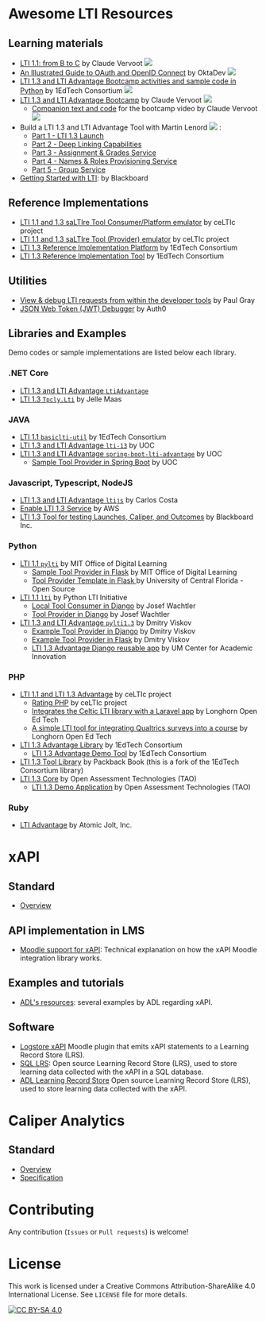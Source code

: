# Awesome LTI Resources

## Learning materials
* [LTI 1.1: from B to C](https://www.youtube.com/watch?v=I0zhjzCxovw&list=PLb5mG7w3UZkM_kx0mbojgDX4qFkGQsXO_&index=1) by Claude Vervoot  ![](https://img.shields.io/badge/playlist-red?logo=YouTube)
* [An Illustrated Guide to OAuth and OpenID Connect](https://www.youtube.com/watch?v=t18YB3xDfXI) by OktaDev ![](https://img.shields.io/badge/playlist-red?logo=YouTube)
* [LTI 1.3 and LTI Advantage Bootcamp activities and sample code in Python](https://github.com/1EdTech/LTI-bootcamp-python/tree/main?tab=readme-ov-file) by 1EdTech Consortium ![](https://img.shields.io/badge/code-000?logo=GitHub)
* [LTI 1.3 and LTI Advantage Bootcamp](https://www.youtube.com/watch?v=f_6pWiQpg5s&list=PLb5mG7w3UZkPKHODmz5YCkIqnWQEsjMkd) by Claude Vervoot ![](https://img.shields.io/badge/playlist-red?logo=YouTube)
  * [Companion text and code](https://github.com/1EdTech/ltibootcamp) for the bootcamp video by Claude Vervoot ![](https://img.shields.io/badge/code-000?logo=GitHub)
* Build a LTI 1.3 and LTI Advantage Tool with Martin Lenord ![](https://img.shields.io/badge/video-red?logo=YouTube) :
  * [Part 1 - LTI 1.3 Launch](https://www.youtube.com/watch?v=fI-rhSSDU8M) 
  * [Part 2 - Deep Linking Capabilities](https://www.youtube.com/watch?v=EQUEmJFWNbI) 
  * [Part 3 - Assignment & Grades Service](https://www.youtube.com/watch?v=YOg_mZ6bWXg) 
  * [Part 4 - Names & Roles Provisioning Service](https://www.youtube.com/watch?v=1Ux-P8d-L0Q) 
  * [Part 5 - Group Service](https://www.youtube.com/watch?v=MpdsoZiFXuE)
* [Getting Started with LTI](https://blackboard.github.io/lti/getting-started-with-lti): by Blackboard

## Reference Implementations
* [LTI 1.1 and 1.3 saLTIre Tool Consumer/Platform emulator](https://saltire.lti.app/platform) by ceLTIc project
* [LTI 1.1 and 1.3 saLTIre Tool (Provider) emulator](https://saltire.lti.app/tool) by ceLTIc project
* [LTI 1.3 Reference Implementation Platform](https://lti-ri.imsglobal.org/platforms) by 1EdTech Consortium
* [LTI 1.3 Reference Implementation Tool](https://lti-ri.imsglobal.org/lti/tools) by 1EdTech Consortium

## Utilities
* [View & debug LTI requests from within the developer tools](https://github.com/pfgray/lti-debugger) by Paul Gray 
* [JSON Web Token (JWT) Debugger](https://jwt.io/#debugger-io) by Auth0

## Libraries and Examples
Demo codes or sample implementations are listed below each library.

### .NET Core
* [LTI 1.3 and LTI Advantage `LtiAdvantage`](https://github.com/LtiLibrary/LtiAdvantage)
* [LTI 1.3 `Tpcly.Lti`](https://github.com/LtiLibrary/LtiAdvantage) by  Jelle Maas

### JAVA
* [LTI 1.1 `basiclti-util`](https://github.com/1EdTech/basiclti-util-java) by 1EdTech Consortium
* [LTI 1.3 and LTI Advantage `lti-13`](https://github.com/UOC/java-lti-1.3) by UOC
* [LTI 1.3 and LTI Advantage `spring-boot-lti-advantage`](https://github.com/UOC/spring-boot-lti-advantage) by UOC
  * [Sample Tool Provider in Spring Boot](https://github.com/UOC/java-lti-1.3-provider-example) by UOC

### Javascript, Typescript, NodeJS
* [LTI 1.3 and LTI Advantage `ltijs`](https://cvmcosta.me/ltijs/) by Carlos Costa
* [Enable LTI 1.3 Service](https://aws-samples.github.io/enable-lti/) by AWS
* [LTI 1.3 Tool for testing Launches, Caliper, and Outcomes](https://github.com/blackboard/BBDN-LTI-Tool-Provider-Node) by Blackboard Inc.

### Python
* [LTI 1.1 `pylti`](https://github.com/mitodl/pylti) by MIT Office of Digital Learning
  * [Sample Tool Provider in Flask](https://github.com/mitodl/mit_lti_flask_sample) by MIT Office of Digital Learning
  * [Tool Provider Template in Flask ](https://github.com/ucfopen/lti-template-flask) by University of Central Florida - Open Source
* [LTI 1.1 `lti`](https://github.com/pylti/lti) by Python LTI Initiative
  * [Local Tool Consumer in Django](https://github.com/wachjose88/local-lti-consumer) by Josef Wachtler
  * [Tool Provider in Django](https://github.com/wachjose88/django-lti-provider-auth) by Josef Wachtler
* [LTI 1.3 and LTI Advantage `pylti1.3`](https://github.com/dmitry-viskov/pylti1.3) by Dmitry Viskov
  * [Example Tool Provider in Django](https://github.com/dmitry-viskov/pylti1.3-django-example) by Dmitry Viskov
  * [Example Tool Provider in Flask](https://github.com/dmitry-viskov/pylti1.3-flask-example) by Dmitry Viskov
  * [LTI 1.3 Advantage Django reusable app](https://github.com/academic-innovation/django-lti) by UM Center for Academic Innovation

### PHP
* [LTI 1.1 and LTI 1.3 Advantage](https://github.com/celtic-project/LTI-PHP) by ceLTIc project
  * [Rating PHP](https://github.com/celtic-project/Rating-PHP) by ceLTIc project
  * [Integrates the Celtic LTI library with a Laravel app](https://github.com/longhornopen/laravel-celtic-lti) by Longhorn Open Ed Tech
  * [A simple LTI tool for integrating Qualtrics surveys into a course](https://github.com/longhornopen/qualtrics-lti) by Longhorn Open Ed Tech
* [LTI 1.3 Advantage Library](https://github.com/1EdTech/lti-1-3-php-library) by 1EdTech Consortium
  * [LTI 1.3 Advantage Demo Tool](https://github.com/1EdTech/lti-1-3-php-example-tool) by 1EdTech Consortium
* [LTI 1.3 Tool Library](https://github.com/packbackbooks/lti-1-3-php-library) by Packback Book (this is a fork of the 1EdTech Consortium library)
* [LTI 1.3 Core](https://github.com/oat-sa/lib-lti1p3-core) by  Open Assessment Technologies (TAO)
  * [LTI 1.3 Demo Application](https://github.com/oat-sa/demo-lti1p3) by  Open Assessment Technologies (TAO)

### Ruby
* [LTI Advantage](https://github.com/atomicjolt/atomic_lti) by  Atomic Jolt, Inc. 


# xAPI

## Standard
* [Overview](https://xapi.com/overview/)

## API implementation in LMS
* [Moodle support for xAPI](https://moodledev.io/docs/5.0/apis/subsystems/xapi): Technical explanation on how the xAPI Moodle integration library works.

## Examples and tutorials
* [ADL's resources](https://adlnet.github.io/#xapi): several examples by ADL regarding xAPI.

## Software
* [Logstore xAPI](https://moodle.org/plugins/logstore_xapi) Moodle plugin that emits xAPI statements to a Learning Record Store (LRS).
* [SQL LRS](https://www.sqllrs.com/): Open source Learning Record Store (LRS), used to store learning data collected with the xAPI in a SQL database.
* [ADL Learning Record Store](https://github.com/adlnet/ADL_LRS) Open source Learning Record Store (LRS), used to store learning data collected with the xAPI.


# Caliper Analytics

## Standard
* [Overview](https://www.1edtech.org/standards/caliper)
* [Specification](https://www.imsglobal.org/spec/caliper/latest/)


# Contributing
Any contribution (`Issues` or `Pull requests`) is welcome!

# License
This work is licensed under a Creative Commons Attribution-ShareAlike 4.0 International License.
See `LICENSE` file for more details.

[![CC BY-SA 4.0](https://i.creativecommons.org/l/by-sa/4.0/88x31.png)](LICENSE)
